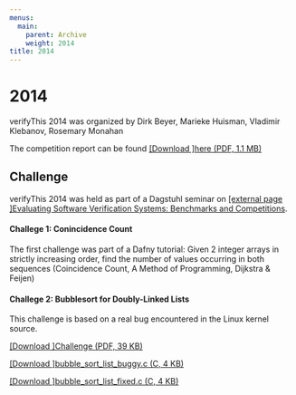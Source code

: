 ```yaml
---
menus: 
  main:
    parent: Archive
    weight: 2014
title: 2014
---
```


# 2014

verifyThis 2014 was organized by Dirk Beyer, Marieke Huisman, Vladimir
Klebanov, Rosemary Monahan  

The competition report can be found [[Download ]here
(PDF, 1.1
MB)](../../../../ethz.ch/content/dam/ethz/special-interest/infk/chair-program-method/pm/documents/publications/BeyerHuismanKlebanovMonahan.pdf)

## Challenge

verifyThis 2014 was held as part of a Dagstuhl seminar on [[external
page ]Evaluating Software Verification Systems:
Benchmarks and
Competitions](https://www.dagstuhl.de/en/program/calendar/semhp/?semnr=14171 "Dagstuhl"). 

#### Challege 1: Conincidence Count

The first challenge was part of a Dafny tutorial: 
Given 2 integer arrays in strictly increasing order, find the number of
values occurring in both sequences (Coincidence Count, A Method of
Programming, Dijkstra & Feijen)

 

#### Challege 2: Bubblesort for Doubly-Linked Lists

This challenge is based on a real bug encountered in the Linux kernel
source.

[[Download ]Challenge (PDF, 39
KB)](https://www.pm.inf.ethz.ch/ethz.ch/content/dam/ethz/special-interest/infk/chair-program-method/pm/documents/Verify%20This/Challenges%202014/Challenges%202014.pdf)

[[Download ]bubble_sort_list_buggy.c (C, 4
KB)](https://www.pm.inf.ethz.ch/ethz.ch/content/dam/ethz/special-interest/infk/chair-program-method/pm/documents/Verify%20This/Challenges%202014/v2.c)

[[Download ]bubble_sort_list_fixed.c (C, 4
KB)](https://www.pm.inf.ethz.ch/ethz.ch/content/dam/ethz/special-interest/infk/chair-program-method/pm/documents/Verify%20This/Challenges%202014/v1.c)
